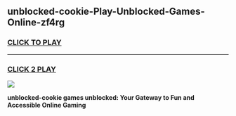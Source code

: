 
## unblocked-cookie-Play-Unblocked-Games-Online-zf4rg
<h3>
<a href="https://premium76.site?title=unblocked-cookie&ref=25A">CLICK TO PLAY</a></h3>
<hr>

<h3>
<a href="https://premium76.site?title=unblocked-cookie&ref=25A">CLICK 2 PLAY</a>
  
</h3>

<a href="https://premium76.site?title=unblocked-cookie&ref=25A"><img src="https://clearcache.store/games.png"></a>


**unblocked-cookie games unblocked: Your Gateway to Fun and Accessible Online Gaming**

